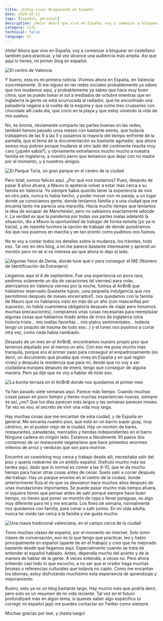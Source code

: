 ```yaml
---
title: ¡Estoy viva! Blogueando en Español
date: 2020-10-22
tags: [español, personal]
description: ¡Hola! Ahora que vivo en España, voy a comenzar a bloguear en castellano también. Esto es mi primer blog, espero que os guste (¡y que entendéis mi español malo!)
category: life
technical: false
language: ES
---
```


¡Hola! Ahora que vivo en España, voy a comenzar a bloguear en castellano también para practicar, y tal vez alcance una audiencia más amplia. Así que aquí lo tienes, mi primer blog en español.

![El centro de Valencia](./img/centro.png)

Y bueno, esta es mi primera noticia. Vivimos ahora en España, en Valencia concretamente. Si me sigues en las redes sociales probablemente ya sabes que nos mudamos aquí, y probablemente ya sabes que hace muy buen clima, que se puede tomar el sol a mediados de octubre mientras que en Inglaterra la gente se está acurrucada al radiador, que he encontrado una panadería vegana a la vuelta de la esquina y que como tres cruasanes con chocolate allí cada día, que corro en la playa y que estoy viviendo la vida de mis sueños.

No, es broma, obviamente comparto las partes buenas en las redes, también hemos pasado unos meses con bastante estrés, que todavía trabajamos de las 9 a las 5 y pasamos la mayoría del tiempo enfrente de la pantalla, que el tema de la documentación es bastante agotador, que ahora somos muy pobres porque mudarse al otro lado del continente resulta muy caro (¿quién sabía?), y obviamente extrañamos mucho mucho a nuestra familia en Inglaterra, a nuestro perro que teníamos que dejar con mi madre por el momento, y a nuestros amigos.

![El Parque Turia, un gran parque en el centro de la ciudad](./img/parque_turia.png)

Pero total, somos felices aquí. ¿Por qué nos mudamos? Pues, después de pasar 8 años afuera, a Mauro le apetecía volver a estar más cerca a su familia en Valencia. Yo siempre había querido tener la experiencia de vivir en otro país, nunca lo había hecho, y poder mover con mi pareja, a un lugar donde ya conocíamos gente, donde teníamos familia y a una ciudad que me encanta tanto me parecía una maravilla. Hacía mucho tiempo que teníamos la idea de escapar de Mánchester, pero no sabíamos exactamente adonde ir. La verdad es que la pandemia por todas sus partes malas adelantó la situación, dio a Mauro la oportunidad de trabajar de forma remota (yo ya lo hacía), y de repente tuvimos la opción de trabajar de dónde quisiéramos. Así que nos pusimos en marcha y en tan pronto como pudimos nos fuimos.

No te voy a contar todos los detalles sobre la mudanza, los trámites, todo eso. Tal vez en otro blog, a mí me parece bastante interesante y aprendí un montón pero no sé si os interesa así que ahora lo dejo al lado.

![Algunas fotos de Denía, donde tuve que ir para conseguir el NIE (Número de Identificación de Extranjero)](./img/denia.png)

Llegamos aquí el 4 de septiembre. Fue una experiencia un poco rara, pedimos solamente un día de vacaciones (el viernes) para volar, aterrizamos en Valencia viernes por la noche, fuimos al AirBnB que habíamos reservado (bastante lujoso, ¡una pequeña indulgencia que nos permitimos después de meses encerrados!), nos quedamos con la familia de Mauro que no habíamos visto en más de un año (con mascarillas por supuesto, no había cuarentena obligatoria después de viajar pero tomamos muchas precauciones), compramos unas cosas necesarias para reemplazar algunas cosas que habíamos tirado antes de irnos de Inglaterra (otra historia triste… mis toallas favoritas… mis platos sentimentales… todavía tengo un poquito de trauma de todo eso…) y el lunes nos pusimos a currar otra vez, como nada había cambiado.

Después de un mes en el AirBnB, encontramos nuestro propio piso que tenemos alquilado por al menos un año. Con eso me puse mucho más tranquila, porque era el primer paso para conseguir el empadronamiento (es decir, un documento que prueba que vives en España y en qué región vives) y después la residencia que para mí, desde que no voy a ser ciudadana europea después de enero, tengo que conseguir de alguna manera. Pero ya dije que no voy a hablar de todo eso.

![La bonita terraza en el AirBnB donde nos quedamos el primer mes](./img/terraza.png)

Ya han pasado siete semanas aquí. Parece más tiempo. Cuando muchas cosas pasan en poco tiempo y tienes muchas experiencias nuevas, siempre es así, ¿no? Que los días parecen más largos y las semanas parecen meses. Tal vez es eso, el secreto de vivir una vida muy larga.

Hay muchas cosas que me encantan de esta ciudad, y de España en general. Me encanta nuestro piso, que está en un barrio super guay, muy céntrico, en el pueblo viejo de la ciudad. Hay un montón de bares, restaurantes, panaderías, mercados y tiendas independientes en el barro. Ninguna cadena en ningún lado. Estamos a literalmente 30 pasos (los contamos) de un restaurante vegetariano que hace pimientos enormes rellenos de arroz y verduras que son para morirse.

Encontré un coworking muy cerca y trabajo desde allí, necesitaba salir del piso y quería rodearme de un ámbito español. Disfruto mucho más las tardes aquí, dado que lo normal es comer a las 9-10, que te da mucho tiempo para hacer otras cosas antes de cenar. Suelo salir a correr después del trabajo. Hay un parque enorme en el centro de la ciudad, donde anteriormente fluía el río que se desviaron hace muchos años después de unas inundaciones importantes. Se puede pasar mucho más tiempo afuera, ni siquiera tienes que pensar antes de salir porque siempre hace buen tiempo, no tienes que poner un montón de ropa o llevar paraguas, es algo muy diferente para mí y me encanta. Los fines de semana, normalmente nos quedamos con familia, para cenar o salir juntos. En mi vida adulta, nunca he vivido tan cerca a la familia y me gusta mucho.

![Una masía tradicional valenciana, en el campo cerca de la ciudad](./img/masia_tradicional.png)

Tomo muchas clases de español, por el momento en internet. Solo tomo clases de conversación, eso es lo que tengo que practicar, leo y hablo principalmente en español (aparte de en el trabajo) y creo que he mejorado bastante desde que llegamos aquí. Especialmente cuando se trata de entender el español hablado. Antes, dependía mucho del acento y de la manera de hablar de la gente. A veces entendía, a veces no. Pero ahora entiendo casi todo lo que escucho, a no ser que el orador haga muchas bromas o referencias culturales que todavía no capto. Como me encantan los idiomas, estoy disfrutando muchísimo esta experiencia de aprendizaje y mejoramiento.

Bueno, esto ya es un blog bastante largo. Hay mucho más que podría decir, pero esto es un resumen de mi vida reciente. Tal vez en el futuro profundizaré más en algún tema, si quieres saber algo específico (o corregir mi español jaja) me puedes contactar en Twitter como siempre.

Muchas gracias por leer, y ¡hasta luego!
